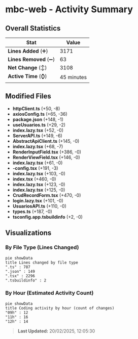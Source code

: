 # mbc-web - Activity Summary 

## Overall Statistics

| Stat                   | Value                                                             |
| ---------------------- | ----------------------------------------------------------------- |
| **Lines Added** (➕)   | 3171                                          |
| **Lines Removed** (➖) | 63                                        |
| **Net Change** (↕)    | 3108                |
| **Active Time** (⌚)   | 45 minutes |


## Modified Files
- **httpClient.ts** (+50, -8)
- **axiosConfig.ts** (+65, -36)
- **package.json** (+148, -1)
- **useUsuarios.ts** (+29, -2)
- **index.lazy.tsx** (+52, -0)
- **ServerAPI.ts** (+149, -6)
- **AbstractApiClient.ts** (+145, -0)
- **index.lazy.tsx** (+68, -7)
- **RenderInputField.tsx** (+386, -0)
- **RenderViewField.tsx** (+146, -0)
- **index.lazy.tsx** (+61, -0)
- **-config.tsx** (+191, -3)
- **index.lazy.tsx** (+103, -0)
- **index.tsx** (+460, -0)
- **index.lazy.tsx** (+123, -0)
- **index.lazy.tsx** (+125, -0)
- **CrudRecordForm.tsx** (+470, -0)
- **login.lazy.tsx** (+101, -0)
- **UsuariosAPI.ts** (+110, -0)
- **types.ts** (+187, -0)
- **tsconfig.app.tsbuildinfo** (+2, -0)

## Visualizations

### By File Type (Lines Changed)

```mermaid
pie showData
title Lines changed by file type
".ts" : 787
".json" : 149
".tsx" : 2296
".tsbuildinfo" : 2
```

### By Hour (Estimated Activity Count)

```mermaid
pie showData
title Coding activity by hour (count of changes)
"09h" : 12
"11h" : 16
"12h" : 14
```


> **Last Updated:** 20/02/2025, 12:05:30